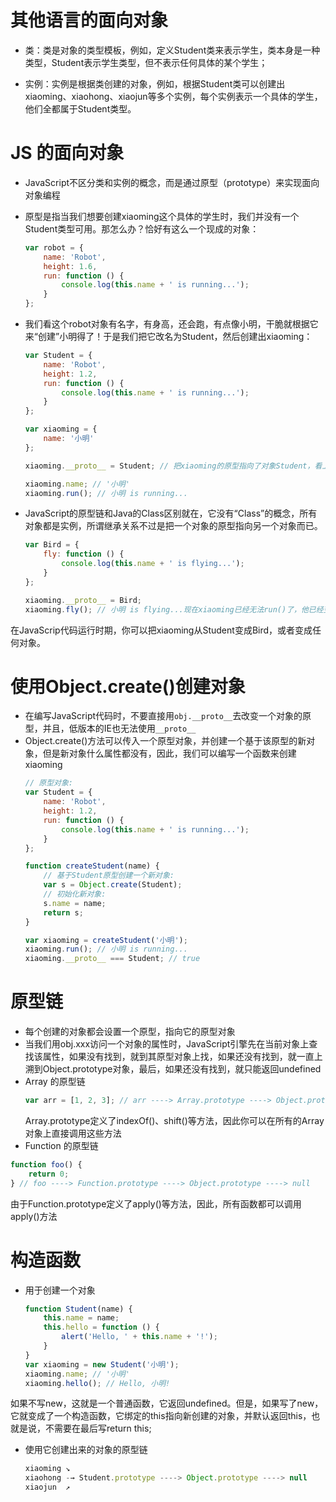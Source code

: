 # 其他语言的面向对象
- 类：类是对象的类型模板，例如，定义Student类来表示学生，类本身是一种类型，Student表示学生类型，但不表示任何具体的某个学生；

- 实例：实例是根据类创建的对象，例如，根据Student类可以创建出xiaoming、xiaohong、xiaojun等多个实例，每个实例表示一个具体的学生，他们全都属于Student类型。


# JS 的面向对象
- JavaScript不区分类和实例的概念，而是通过原型（prototype）来实现面向对象编程
- 原型是指当我们想要创建xiaoming这个具体的学生时，我们并没有一个Student类型可用。那怎么办？恰好有这么一个现成的对象：
    ```js
    var robot = {
        name: 'Robot',
        height: 1.6,
        run: function () {
            console.log(this.name + ' is running...');
        }
    };
    ```
- 我们看这个robot对象有名字，有身高，还会跑，有点像小明，干脆就根据它来“创建”小明得了！于是我们把它改名为Student，然后创建出xiaoming：
    ```js
    var Student = {
        name: 'Robot',
        height: 1.2,
        run: function () {
            console.log(this.name + ' is running...');
        }
    };

    var xiaoming = {
        name: '小明'
    };

    xiaoming.__proto__ = Student; // 把xiaoming的原型指向了对象Student，看上去xiaoming仿佛是从Student继承下来的：

    xiaoming.name; // '小明'
    xiaoming.run(); // 小明 is running...
    ```

- JavaScript的原型链和Java的Class区别就在，它没有“Class”的概念，所有对象都是实例，所谓继承关系不过是把一个对象的原型指向另一个对象而已。
    ```js
    var Bird = {
        fly: function () {
            console.log(this.name + ' is flying...');
        }
    };

    xiaoming.__proto__ = Bird;
    xiaoming.fly(); // 小明 is flying...现在xiaoming已经无法run()了，他已经变成了一只鸟：
    ```
在JavaScrip代码运行时期，你可以把xiaoming从Student变成Bird，或者变成任何对象。

# 使用Object.create()创建对象
- 在编写JavaScript代码时，不要直接用`obj.__proto__`去改变一个对象的原型，并且，低版本的IE也无法使用`__proto__`
- Object.create()方法可以传入一个原型对象，并创建一个基于该原型的新对象，但是新对象什么属性都没有，因此，我们可以编写一个函数来创建xiaoming
    ```js
    // 原型对象:
    var Student = {
        name: 'Robot',
        height: 1.2,
        run: function () {
            console.log(this.name + ' is running...');
        }
    };

    function createStudent(name) {
        // 基于Student原型创建一个新对象:
        var s = Object.create(Student);
        // 初始化新对象:
        s.name = name;
        return s;
    }

    var xiaoming = createStudent('小明');
    xiaoming.run(); // 小明 is running...
    xiaoming.__proto__ === Student; // true
    ```


# 原型链
- 每个创建的对象都会设置一个原型，指向它的原型对象
- 当我们用obj.xxx访问一个对象的属性时，JavaScript引擎先在当前对象上查找该属性，如果没有找到，就到其原型对象上找，如果还没有找到，就一直上溯到Object.prototype对象，最后，如果还没有找到，就只能返回undefined
- Array 的原型链
    ```js
    var arr = [1, 2, 3]; // arr ----> Array.prototype ----> Object.prototype ----> null
    ```
    Array.prototype定义了indexOf()、shift()等方法，因此你可以在所有的Array对象上直接调用这些方法
- Function 的原型链
```js
function foo() {
    return 0;
} // foo ----> Function.prototype ----> Object.prototype ----> null
```
由于Function.prototype定义了apply()等方法，因此，所有函数都可以调用apply()方法

# 构造函数
- 用于创建一个对象
    ```js
    function Student(name) {
        this.name = name;
        this.hello = function () {
            alert('Hello, ' + this.name + '!');
        }
    }
    var xiaoming = new Student('小明');
    xiaoming.name; // '小明'
    xiaoming.hello(); // Hello, 小明!
    ```
如果不写new，这就是一个普通函数，它返回undefined。但是，如果写了new，它就变成了一个构造函数，它绑定的this指向新创建的对象，并默认返回this，也就是说，不需要在最后写return this;
- 使用它创建出来的对象的原型链
    ```js
    xiaoming ↘
    xiaohong -→ Student.prototype ----> Object.prototype ----> null
    xiaojun  ↗
    ```

